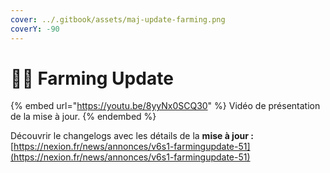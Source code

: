 ```yaml
---
cover: ../.gitbook/assets/maj-update-farming.png
coverY: -90
---
```


# 🧑🌾 Farming Update

{% embed url="https://youtu.be/8yyNx0SCQ30" %}
Vidéo de présentation de la mise à jour.
{% endembed %}

Découvrir le changelogs avec les détails de la **mise à jour :**\
[https://nexion.fr/news/annonces/v6s1-farmingupdate-51](https://nexion.fr/news/annonces/v6s1-farmingupdate-51)



